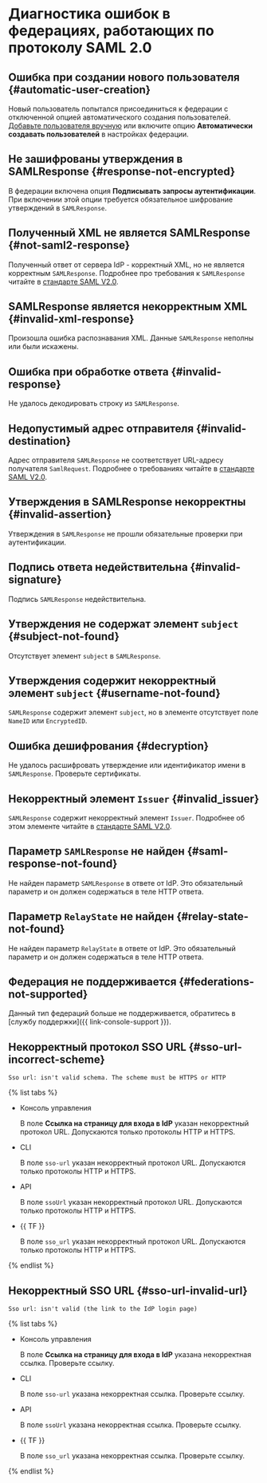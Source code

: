 # Диагностика ошибок в федерациях, работающих по протоколу SAML 2.0

## Ошибка при создании нового пользователя {#automatic-user-creation}

Новый пользователь попытался присоединиться к федерации с отключенной опцией автоматического создания пользователей. [Добавьте пользователя вручную](add-account.md#add-user-sso) или включите опцию **Автоматически создавать пользователей** в настройках федерации.

## Не зашифрованы утверждения в SAMLResponse {#response-not-encrypted}

В федерации включена опция **Подписывать запросы аутентификации**. При включении этой опции требуется обязательное шифрование утверждений в `SAMLResponse`.

## Полученный XML не является SAMLResponse {#not-saml2-response}

Полученный ответ от сервера IdP - корректный XML, но не является корректным `SAMLResponse`. Подробнее про требования к `SAMLResponse` читайте в [стандарте SAML V2.0](https://docs.oasis-open.org/security/saml/v2.0/saml-core-2.0-os.pdf#page=46).

## SAMLResponse является некорректным XML {#invalid-xml-response}

Произошла ошибка распознавания XML. Данные `SAMLResponse` неполны или были искажены.

## Ошибка при обработке ответа {#invalid-response}

Не удалось декодировать строку из `SAMLResponse`.

## Недопустимый адрес отправителя {#invalid-destination}

Адрес отправителя `SAMLResponse` не соответствует URL-адресу получателя `SamlRequest`. Подробнее о требованиях читайте в [стандарте SAML V2.0](https://docs.oasis-open.org/security/saml/v2.0/saml-core-2.0-os.pdf#page=3).

## Утверждения в SAMLResponse некорректны {#invalid-assertion}

Утверждения в `SAMLResponse` не прошли обязательные проверки при аутентификации.

## Подпись ответа недействительна {#invalid-signature}

Подпись `SAMLResponse` недействительна.

## Утверждения не содержат элемент `subject` {#subject-not-found}

Отсутствует элемент `subject` в `SAMLResponse`.

## Утверждения содержит некорректный элемент `subject` {#username-not-found}

`SAMLResponse` содержит элемент `subject`, но в элементе отсутствует поле `NameID` или `EncryptedID`.

## Ошибка дешифрования {#decryption}

Не удалось расшифровать утверждение или идентификатор имени в `SAMLResponse`. Проверьте сертификаты.

## Некорректный элемент `Issuer` {#invalid_issuer}

`SAMLResponse` содержит некорректный элемент `Issuer`. Подробнее об этом элементе читайте в [стандарте SAML V2.0](https://docs.oasis-open.org/security/saml/v2.0/saml-core-2.0-os.pdf#page=15).

## Параметр `SAMLResponse` не найден {#saml-response-not-found}

Не найден параметр `SAMLResponse` в ответе от IdP. Это обязательный параметр и он должен содержаться в теле HTTP ответа.

## Параметр `RelayState` не найден {#relay-state-not-found}

Не найден параметр `RelayState` в ответе от IdP. Это обязательный параметр и он должен содержаться в теле HTTP ответа.

## Федерация не поддерживается {#federations-not-supported}

Данный тип федераций больше не поддерживается, обратитесь в [службу поддержки]({{ link-console-support }}).

## Некорректный протокол SSO URL {#sso-url-incorrect-scheme}

`Sso url: isn't valid schema. The scheme must be HTTPS or HTTP`

{% list tabs %}

- Консоль управления

  В поле **Ссылка на страницу для входа в IdP** указан некорректный протокол URL. Допускаются только протоколы HTTP и HTTPS.

- CLI

  В поле `sso-url` указан некорректный протокол URL. Допускаются только протоколы HTTP и HTTPS.

- API

  В поле `ssoUrl` указан некорректный протокол URL. Допускаются только протоколы HTTP и HTTPS.

- {{ TF }}

  В поле `sso_url` указан некорректный протокол URL. Допускаются только протоколы HTTP и HTTPS.

{% endlist %}

## Некорректный SSO URL {#sso-url-invalid-url}

`Sso url: isn't valid (the link to the IdP login page)`

{% list tabs %}

- Консоль управления

  В поле **Ссылка на страницу для входа в IdP** указана некорректная ссылка. Проверьте ссылку.

- CLI

  В поле `sso-url` указана некорректная ссылка. Проверьте ссылку.

- API

  В поле `ssoUrl` указана некорректная ссылка. Проверьте ссылку.

- {{ TF }}

  В поле `sso_url` указана некорректная ссылка. Проверьте ссылку.

{% endlist %}
